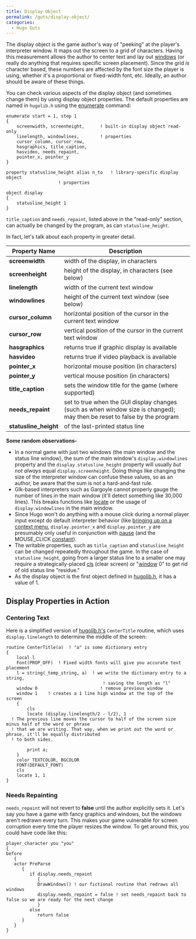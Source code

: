 ```yaml
---
title: Display Object
permalink: /guts/display-object/
categories: 
  - Hugo Guts
---
```


The display object is the game author's way of "peeking" at the player's
interpreter window. It maps out the screen to a grid of characters.
Having this measurement allows the author to center text and lay out
[windows](input-output/window/) (or really do anything that requires
specific screen placement). Since the grid *is* character based, these
numbers are affected by the font size the player is using, whether it's
a proportional or fixed-width font, etc. Ideally, an author should be
aware of these things.

You can check various aspects of the display object (and sometimes
change them) by using display object properties. The default properties
are named in `hugolib.h` using the
[enumerate](basics/constants/) command:

    enumerate start = 1, step 1
    {
        screenwidth, screenheight,      ! built-in display object read-only
        linelength, windowlines,        ! properties
        cursor_column, cursor_row,
        hasgraphics, title_caption,
        hasvideo, needs_repaint,
        pointer_x, pointer_y
    }

    property statusline_height alias n_to   ! library-specific display object
                        ! properties

    object display
    {
        statusline_height 1
    }

`title_caption` and `needs_repaint`, listed above in the "read-only"
section, can actually be changed by the program, as can
`statusline_height`.

In fact, let's talk about each property in greater detail.

| Property Name          | Description                                                                                                               |
|------------------------|---------------------------------------------------------------------------------------------------------------------------|
| **screenwidth**        | width of the display, in characters                                                                                       |
| **screenheight**       | height of the display, in characters (see below)                                                                          |
| **linelength**         | width of the current text window                                                                                          |
| **windowlines**        | height of the current text window (see below)                                                                             |
| **cursor_column**     | horizontal position of the cursor in the current text window                                                              |
| **cursor_row**        | vertical position of the cursor in the current text window                                                                |
| **hasgraphics**        | returns true if graphic display is available                                                                              |
| **hasvideo**           | returns true if video playback is available                                                                               |
| **pointer_x**         | horizontal mouse position (in characters)                                                                                 |
| **pointer_y**         | vertical mouse position (in characters)                                                                                   |
| **title_caption**     | sets the window title for the game (where supported)                                                                      |
| **needs_repaint**     | set to true when the GUI display changes (such as when window size is changed); may then be reset to false by the program |
| **statusline_height** | of the last-printed status line                                                                                           |

**Some random observations-**

-   In a normal game with just two windows (the main window and the
    status line window), the sum of the main window's
    `display.windowlines` property and the `display.statusline_height`
    property will usually *but not always* equal `display.screenheight`.
    Doing things like changing the size of the interpreter window can
    confuse these values, so as an author, be aware that the sum is not
    a hard-and-fast rule.
-   Glk-based interpreters such as Gargoyle cannot properly gauge the
    number of lines in the main window (it'll detect something like
    30,000 lines). This breaks functions like
    [locate](input-output/locate/) or the usage of `display.windowlines` in
    the main window.
-   Since Hugo won't do anything with a mouse click during a normal
    player input except do default interpreter behavior (like 
    [bringing up on a context menu](guts/addcontext/), `display.pointer_x`
    and `display.pointer_y` are presumably only useful in conjunction
    with [pause](input-output/pause/) (and the MOUSE_CLICK
    [constant](basics/constants/)).
-   The writable properties, such as `title_caption` and
    `statusline_height` can be changed repeatedly throughout the game.
    In the case of `statusline_height`, going from a larger status line
    to a smaller one may require a strategically-placed
    [cls](input-output/cls/) (clear screen) or "[window](input-output/window/)
    0" to get rid of old status line "residue."
-   As the display object is the first object defined in
    [hugolib.h](library/hugolib.h/), it has a value of 1.

## Display Properties in Action

### Centering Text

Here is a simplified version of [hugolib.h's](library/hugolib.h/)
`CenterTitle` routine, which uses `display.linelength` to determine the
middle of the screen:

    routine CenterTitle(a)  ! "a" is some dictionary entry
    {
        local l
        Font(PROP_OFF)  ! Fixed width fonts will give you accurate text placement
        l = string(_temp_string, a)  ! we write the dictionary entry to a string,
                                         ! saving the length as "l"
        window 0                        ! remove previous window
        window 1    ! creates a 1 line high window at the top of the screen
        {
            cls
            locate (display.linelength/2 - l/2), 1
      ! The previous line moves the cursor to half of the screen size minus half of the word or phrase
      ! that we are writing. That way, when we print out the word or phrase, it'll be equally distributed
      ! to both sides.

            print a;
        }
        color TEXTCOLOR, BGCOLOR
        FONT(DEFAULT_FONT)
        cls
        locate 1, 1
    }

### Needs Repainting

`needs_repaint` will not revert to **false** until the author explicitly
sets it. Let's say you have a game with fancy graphics and windows, but
the windows aren't redrawn every turn. This makes your game vulnerable
for screen corruption every time the player resizes the window. To get
around this, you could have code like this:

    player_character you "you"
    {
    before
       {
       actor PreParse
          {
             if display.needs_repaint
                {
                DrawWindows() ! our fictional routine that redraws all windows
                display.needs_repaint = false ! set needs_repaint back to false so we are ready for the next change
                }
             else
                return false
          }
       }
    }

</div>
